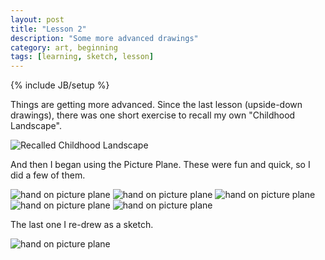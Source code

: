 ```yaml
---
layout: post
title: "Lesson 2"
description: "Some more advanced drawings"
category: art, beginning
tags: [learning, sketch, lesson]
---
```

{% include JB/setup %}
<p>Things are getting more advanced. Since the last lesson (upside-down drawings), there was one short exercise to recall my own "Childhood Landscape".</p>
<img src="/assets/images/recalled_childhood_landscape_sm.jpg" alt="Recalled Childhood Landscape" class="img-left"/>
<p>And then I began using the Picture Plane. These were fun and quick, so I did a few of them.</p>
<img src="/assets/images/hand1_sm.jpg" alt="hand on picture plane" class="img-left"/>
<img src="/assets/images/hand2_sm.jpg" alt="hand on picture plane" class="img-left"/>
<img src="/assets/images/hand3_sm.jpg" alt="hand on picture plane" class="img-left"/>
<img src="/assets/images/hand4_sm.jpg" alt="hand on picture plane" class="img-left"/>
<img src="/assets/images/hand4_1_sm.jpg" alt="hand on picture plane" class="img-left"/>
<p class="clear-both">The last one I re-drew as a sketch.</p>
<img src="/assets/images/hand4_final_sm.jpg" alt="hand on picture plane" class="img-left"/>
